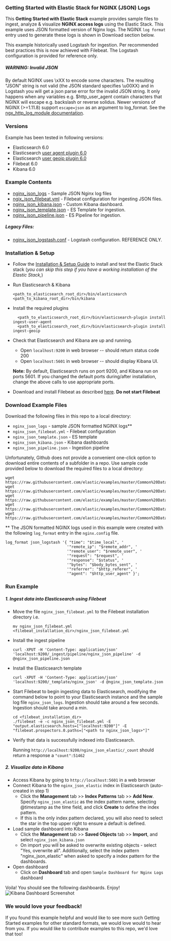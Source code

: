 ### Getting Started with Elastic Stack for NGINX (JSON) Logs

This **Getting Started with Elastic Stack** example provides sample files to ingest, analyze & visualize **NGINX access logs** using the Elastic Stack. This example uses JSON formatted version of Nginx logs. The NGINX `log format` entry used to generate these logs is shown in  Download section below.

This example historically used Logstash for ingestion. Per recommended best practices this is now achieved with Filebeat. The Logstash configuration is provided for reference only.


##### WARNING: Invalid JSON
By default NGINX uses \xXX to encode some characters. The resulting "JSON" string is not valid (the JSON standard specifies \u00XX) and in Logstash you will get a json parse error for the invalid JSON string. It only happens when any variables e.g. $http_user_agent contain characters that NGINX will escape e.g. backslash or reverse solidus.
Newer versions of NGINX (>=1.11.8) support `escape=json` as an argument to log_format. See the [ngx_http_log_module documentation](http://nginx.org/en/docs/http/ngx_http_log_module.html#log_format). 

### Versions

Example has been tested in following versions:

- Elasticsearch 6.0
- Elasticsearch [user agent plugin 6.0](https://www.elastic.co/guide/en/elasticsearch/plugins/6.0/ingest-user-agent.html)
- Elasticsearch [user geoip plugin 6.0](https://www.elastic.co/guide/en/elasticsearch/plugins/6.0/ingest-geoip.html)
- Filebeat 6.0
- Kibana 6.0

### Example Contents

* [nginx_json_logs](https://github.com/elastic/examples/blob/master/Common%20Data%20Formats/nginx_json_logs/nginx_json_logs) - Sample JSON Nginx log files
* [ngix_json_filebeat.yml](https://github.com/elastic/examples/blob/master/Common%20Data%20Formats/nginx_json_logs/nginx_json_filebeat.yml) - Filebeat configuration for ingesting JSON files.
* [nginx_json_kibana.json](https://github.com/elastic/examples/blob/master/Common%20Data%20Formats/nginx_json_logs/nginx_json_kibana.json) - Custom Kibana dashboard.
* [nginx_json_template.json](https://github.com/elastic/examples/blob/master/Common%20Data%20Formats/nginx_json_logs/nginx_json_template.json) - ES Template for ingestion.
* [nginx_json_pipeline.json](https://github.com/elastic/examples/blob/master/Common%20Data%20Formats/nginx_json_logs/nginx_json_pipeline.json) - ES Pipeline for ingestion.

##### Legacy Files:

* [nginx_json_logstash.conf](https://github.com/elastic/examples/blob/master/Common%20Data%20Formats/nginx_json_logs/logstash/nginx_json_logstash.conf) -  Logstash configuration. REFERENCE ONLY.


### Installation & Setup

* Follow the [Installation & Setup Guide](https://github.com/elastic/examples/blob/master/Installation%20and%20Setup.md) to install and test the Elastic Stack stack (*you can skip this step if you have a working installation of the Elastic Stack,*)

* Run Elasticsearch & Kibana
  ```
  <path_to_elasticsearch_root_dir>/bin/elasticsearch
  <path_to_kibana_root_dir>/bin/kibana
  ```

* Install the required plugins

  ```shell
    <path_to_elasticsearch_root_dir>/bin/elasticsearch-plugin install ingest-user-agent
    <path_to_elasticsearch_root_dir>/bin/elasticsearch-plugin install ingest-geoip
    ```

* Check that Elasticsearch and Kibana are up and running.
  - Open `localhost:9200` in web browser -- should return status code 200
  - Open `localhost:5601` in web browser -- should display Kibana UI.

  **Note:** By default, Elasticsearch runs on port 9200, and Kibana run on ports 5601. If you changed the default ports during/after installation, change the above calls to use appropriate ports.

* Download and install Filebeat as described [here](https://www.elastic.co/guide/en/beats/filebeat/5.4/filebeat-installation.html). **Do not start Filebeat**

### Download Example Files

Download the following files in this repo to a local directory:
- `nginx_json_logs` - sample JSON formatted NGINX logs**
- `nginx_json_filebeat.yml` - Filebeat configuration
- `nginx_json_template.json` - ES template
- `nginx_json_kibana.json` - Kibana dashboards
- `nginx_json_pipeline.json` - Ingestion pipeline

Unfortunately, Github does not provide a convenient one-click option to download entire contents of a subfolder in a repo. Use sample code provided below to download the required files to a local directory:

```shell
wget https://raw.githubusercontent.com/elastic/examples/master/Common%20Data%20Formats/nginx_json_logs/nginx_json_logs
wget https://raw.githubusercontent.com/elastic/examples/master/Common%20Data%20Formats/nginx_json_logs/nginx_json_filebeat.yml
wget https://raw.githubusercontent.com/elastic/examples/master/Common%20Data%20Formats/nginx_json_logs/nginx_json_kibana.json
wget https://raw.githubusercontent.com/elastic/examples/master/Common%20Data%20Formats/nginx_json_logs/nginx_json_template.json
wget https://raw.githubusercontent.com/elastic/examples/master/Common%20Data%20Formats/nginx_json_logs/nginx_json_pipeline.json
```

** The JSON formatted NGINX logs used in this example were created with the following `log_format` entry in the `nginx.config` file.

```
log_format json_logstash '{ "time": "$time_local", '
                           '"remote_ip": "$remote_addr", '
                           '"remote_user": "$remote_user", '
                           '"request": "$request", '
                           '"response": "$status", '
                           '"bytes": "$body_bytes_sent", '
                           '"referrer": "$http_referer", '
                           '"agent": "$http_user_agent" }';
```

### Run Example

##### 1. Ingest data into Elasticsearch using Filebeat


* Move the file `nginx_json_filebeat.yml` to the Filebeat installation directory i.e.
    
     ```shell
    mv nginx_json_filebeat.yml <filebeat_installation_dir>/nginx_json_filebeat.yml
    ```
    
* Install the ingest pipeline

    ```shell
    curl -XPUT -H 'Content-Type: application/json' 'localhost:9200/_ingest/pipeline/nginx_json_pipeline' -d @nginx_json_pipeline.json
    ```
    
* Install the Elasticsearch template

    ```shell
    curl -XPUT -H 'Content-Type: application/json' 'localhost:9200/_template/nginx_json' -d @nginx_json_template.json
    ```

* Start Filebeat to begin ingesting data to Elasticsearch, modifying the command below to point to your Elasticsearch instance and the sample log file `nginx_json_logs`. Ingestion should take around a few seconds. Ingestion should take around a min.

    ```shell
    cd <filebeat_installation_dir>
    ./filebeat -e -c nginx_json_filebeat.yml -E "output.elasticsearch.hosts=["localhost:9200"]" -E "filebeat.prospectors.0.paths=["<path to nginx_json_logs>"]"

* Verify that data is successfully indexed into Elasticsearch.

  Running `http://localhost:9200/nginx_json_elastic/_count` should return a response a `"count":51462`


##### 2. Visualize data in Kibana

* Access Kibana by going to `http://localhost:5601` in a web browser
* Connect Kibana to the `nginx_json_elastic` index in Elasticsearch (auto-created in step 1)
    * Click the **Management** tab >> **Index Patterns** tab >> **Add New**. Specify `nginx_json_elastic` as the index pattern name, selecting @timestamp as the time field, and click **Create** to define the index pattern.
    * If this is the only index pattern declared, you will also need to select the star in the top upper right to ensure a default is defined. 
* Load sample dashboard into Kibana
    * Click the **Management** tab >> **Saved Objects** tab >> **Import**, and select `nginx_json_kibana.json`
    * On import you will be asked to overwrite existing objects - select "Yes, overwrite all". Additionally, select the index pattern "nginx_json_elastic" when asked to specify a index pattern for the dashboards.
* Open dashboard
    * Click on **Dashboard** tab and open `Sample Dashboard for Nginx Logs` dashboard

Voila! You should see the following dashboards. Enjoy!
![Kibana Dashboard Screenshot](https://user-images.githubusercontent.com/12695796/32549960-3a056e08-c483-11e7-9c6c-be7e50018cd5.png)

### We would love your feedback!
If you found this example helpful and would like to see more such Getting Started examples for other standard formats, we would love would to hear from you. If you would like to contribute examples to this repo, we'd love that too!


